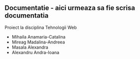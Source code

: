 ## Documentatie - aici urmeaza sa fie scrisa documentatia
Proiect la disciplina Tehnologii Web

 * Mihaila Anamaria-Catalina
 * Mireag Madalina-Andreea
 * Masala Alexandra
 * Alexandru Andra-Ioana